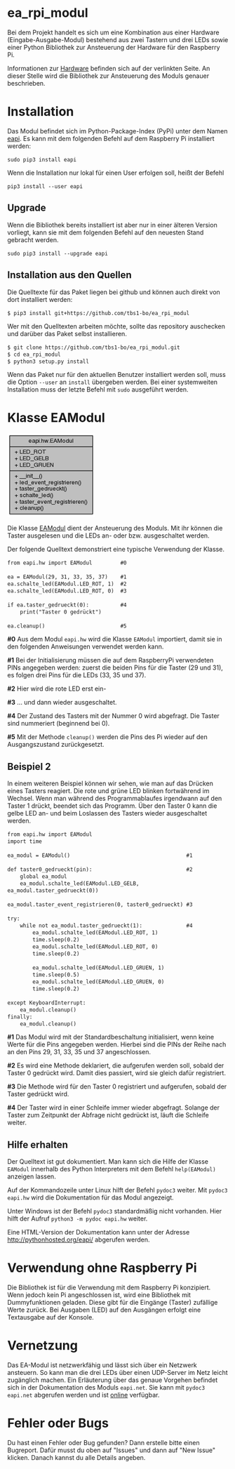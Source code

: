 ea_rpi_modul
============

Bei dem Projekt handelt es sich um eine Kombination aus einer Hardware 
(Eingabe-Ausgabe-Modul) bestehend aus zwei Tastern und drei LEDs sowie 
einer Python Bibliothek zur Ansteuerung der Hardware für den Raspberry Pi.

Informationen zur [Hardware](hardware) befinden sich auf der verlinkten Seite.
An dieser Stelle wird die Bibliothek zur Ansteuerung des Moduls genauer
beschrieben.

Installation
============

Das Modul befindet sich im Python-Package-Index (PyPi) unter dem Namen
[eapi](https://pypi.python.org/pypi/eapi). Es kann mit dem folgenden Befehl
auf dem Raspberry Pi installiert werden:

    sudo pip3 install eapi

Wenn die Installation nur lokal für einen User erfolgen soll, heißt der Befehl 

    pip3 install --user eapi


Upgrade
-------

Wenn die Bibliothek bereits installiert ist aber nur in einer älteren Version
vorliegt, kann sie mit dem folgenden Befehl auf den neuesten Stand gebracht werden.

    sudo pip3 install --upgrade eapi


Installation aus den Quellen
----------------------------

Die Quelltexte für das Paket liegen bei github und können auch direkt von dort
installiert werden:

    $ pip3 install git+https://github.com/tbs1-bo/ea_rpi_modul

Wer mit den Quelltexten arbeiten möchte, sollte das repository auschecken und
darüber das Paket selbst installieren.

    $ git clone https://github.com/tbs1-bo/ea_rpi_modul.git
    $ cd ea_rpi_modul
    $ python3 setup.py install

Wenn das Paket nur für den aktuellen Benutzer installiert werden soll, muss
die Option `--user` an `install` übergeben werden. Bei einer systemweiten
Installation muss der letzte Befehl mit `sudo` ausgeführt werden.


Klasse EAModul
==============

![Klassendiagramm (automatisch generiert mit pyreverse)](./klassendiagramm.png)

Die Klasse [EAModul](http://pythonhosted.org/eapi/classeapi_1_1hw_1_1EAModul.html)
dient der Ansteuerung des Moduls. Mit ihr können die Taster ausgelesen und die 
LEDs an- oder  bzw. ausgeschaltet werden.

Der folgende Quelltext demonstriert eine typische Verwendung der Klasse.

    from eapi.hw import EAModul         #0

    ea = EAModul(29, 31, 33, 35, 37)    #1
    ea.schalte_led(EAModul.LED_ROT, 1)  #2
    ea.schalte_led(EAModul.LED_ROT, 0)  #3
    
    if ea.taster_gedrueckt(0):          #4
        print("Taster 0 gedrückt")
        
    ea.cleanup()                        #5

**#0** Aus dem Modul `eapi.hw` wird die Klasse `EAModul` importiert, damit sie
in den folgenden Anweisungen verwendet werden kann.

**#1** Bei der Initialisierung müssen die auf dem RaspberryPi verwendeten PINs
angegeben werden: zuerst die beiden Pins für die Taster (29 und 31), es folgen 
drei Pins für die LEDs (33, 35 und 37).

**#2** Hier wird die rote LED erst ein-

**#3** ... und dann wieder ausgeschaltet.

**#4** Der Zustand des Tasters mit der Nummer 0 wird abgefragt. Die Taster
sind nummeriert (beginnend bei 0).

**#5** Mit der Methode `cleanup()` werden die Pins des Pi wieder auf den
Ausgangszustand zurückgesetzt.

Beispiel 2
----------

In einem weiteren Beispiel können wir sehen, wie man auf das Drücken eines
Tasters reagiert. Die rote und grüne LED blinken fortwährend im Wechsel. Wenn
man während des Programmablaufes irgendwann auf den Taster 1 drückt, beendet
sich das Programm. Über den Taster 0 kann die gelbe LED an- und beim
Loslassen des Tasters wieder ausgeschaltet werden.

    from eapi.hw import EAModul
    import time

    ea_modul = EAModul()                                     #1

    def taster0_gedrueckt(pin):                              #2
        global ea_modul
        ea_modul.schalte_led(EAModul.LED_GELB, ea_modul.taster_gedrueckt(0))

    ea_modul.taster_event_registrieren(0, taster0_gedrueckt) #3

    try:
        while not ea_modul.taster_gedrueckt(1):              #4
            ea_modul.schalte_led(EAModul.LED_ROT, 1)
            time.sleep(0.2)
            ea_modul.schalte_led(EAModul.LED_ROT, 0)
            time.sleep(0.2)

            ea_modul.schalte_led(EAModul.LED_GRUEN, 1)
            time.sleep(0.5)
            ea_modul.schalte_led(EAModul.LED_GRUEN, 0)
            time.sleep(0.2)

    except KeyboardInterrupt:
        ea_modul.cleanup()
    finally:
        ea_modul.cleanup()



**#1** Das Modul wird mit der Standardbeschaltung initialisiert, wenn 
keine Werte für die Pins angegeben werden. Hierbei sind
die PINs der Reihe nach an den Pins 29, 31, 33, 35 und 37 angeschlossen.

**#2** Es wird eine Methode deklariert, die  aufgerufen werden soll, 
sobald der Taster 0 gedrückt wird. Damit dies passiert, wird sie 
gleich dafür registriert.

**#3** Die Methode wird für den Taster 0 registriert und aufgerufen, sobald
der Taster gedrückt wird.

**#4** Der Taster wird in einer Schleife immer wieder abgefragt. Solange der
Taster zum Zeitpunkt der Abfrage nicht gedrückt ist, läuft die Schleife weiter.


Hilfe erhalten
--------------

Der Quelltext ist gut dokumentiert. Man kann sich die Hilfe der Klasse
`EAModul` innerhalb des Python Interpreters mit dem Befehl `help(EAModul)`
anzeigen lassen.

Auf der Kommandozeile unter Linux hilft der Befehl `pydoc3` weiter. Mit
`pydoc3 eapi.hw` wird die Dokumentation für das Modul angezeigt.

Unter Windows ist der Befehl `pydoc3` standardmäßig nicht vorhanden. Hier hilft
der Aufruf `python3 -m pydoc eapi.hw` weiter.

Eine HTML-Version der Dokumentation kann unter der Adresse
http://pythonhosted.org/eapi/ abgerufen werden.


Verwendung ohne Raspberry Pi
============================

Die Bibliothek ist für die Verwendung mit dem Raspberry Pi konzipiert. Wenn
jedoch kein Pi angeschlossen ist, wird eine Bibliothek mit Dummyfunktionen
geladen. Diese gibt für die Eingänge (Taster) zufällige Werte zurück. Bei
Ausgaben (LED) auf den Ausgängen erfolgt eine Textausgabe auf der Konsole.

Vernetzung
==========

Das EA-Modul ist netzwerkfähig und lässt sich über ein Netzwerk ansteuern. So
kann man die drei LEDs über einen UDP-Server im Netz leicht zugänglich
machen. Ein Erläuterung über das genaue Vorgehen befindet sich in der
Dokumentation des Moduls `eapi.net`. Sie kann mit `pydoc3 eapi.net` abgerufen
werden und ist 
[online](http://pythonhosted.org/eapi/namespaceeapi_1_1net.html) 
verfügbar.

Fehler oder Bugs
================

Du hast einen Fehler oder Bug gefunden? Dann erstelle bitte einen
Bugreport. Dafür musst du oben auf "Issues" und dann auf "New Issue"
klicken. Danach kannst du alle Details angeben.


